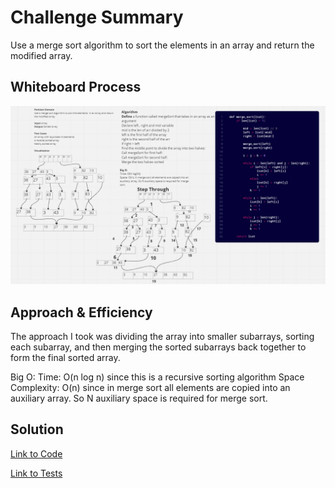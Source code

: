 # Challenge Summary

Use a merge sort algorithm to sort the elements in an array and return the modified array.

## Whiteboard Process

![Merge Sort](/sorting/merge/merge%20sort.png)

## Approach & Efficiency

The approach I took was dividing the array into smaller subarrays, sorting each subarray, and then merging the sorted subarrays back together to form the final sorted array.

Big O:
Time: O(n log n) since this is a recursive sorting algorithm
Space Complexity: O(n) since in merge sort all elements are copied into an auxiliary array. So N auxiliary space is required for merge sort.

## Solution

[Link to Code](/python/code_challenges/merge_sort.py)

[Link to Tests](/python/tests/code_challenges/test_merge_sort.py)
